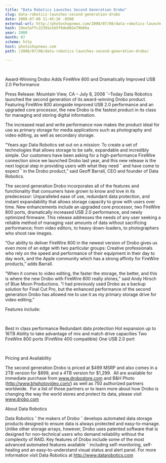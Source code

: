 ```yaml
---
title: "Data Robotics Launches Second Generation Drobo"
slug: data-robotics-launches-second-generation-drobo
date: 2008-07-08 11:45:26 -0500
external-url: http://photoshopnews.com/2008/07/08/data-robotics-launches-second-generation-drobo/
hash: 19ee3affc22391e1b5f9de802e79b09a
year: 2008
month: 07
scheme: http
host: photoshopnews.com
path: /2008/07/08/data-robotics-launches-second-generation-drobo/

---
```


 

Award-Winning Drobo Adds FireWire 800 and Dramatically Improved USB 2.0 Performance 

Press Release: Mountain View, CA – July 8, 2008 ˆ–Today Data Robotics launched the second generation of its award-winning Drobo product. Featuring FireWire 800 alongside improved USB 2.0 performance and an upgraded core processor, the new Drobo is the fastest product in its class for managing and storing digital information.

The increased read and write performance now makes the product ideal for use as primary storage for media applications such as photography and video editing, as well as secondary storage.

“Years ago Data Robotics set out on a mission: To create a set of technologies that allows storage to be safe, expandable and incredibly simple. Our customers have been asking for a high-performance FireWire connection since we launched Drobo last year, and this new release is the next logical step in providing users with what they need ˆ and have come to expect ˆ in the Drobo product,” said Geoff Barrall, CEO and founder of Data Robotics. 

The second generation Drobo incorporates all of the features and functionality that consumers have grown to know and love in its predecessor: Unparalleled ease of use, redundant data protection, and instant expandability that allows storage capacity to grow with users over time. New enhancements include an upgraded core processor, two FireWire 800 ports, dramatically increased USB 2.0 performance, and newly optimized firmware. This release addresses the needs of any user seeking a reliable method of managing vast amounts of data without sacrificing performance; from video editors, to heavy down-loaders, to photographers who shoot raw images.

“Our ability to deliver FireWire 800 in the newest version of Drobo gives us even more of an edge with two particular groups: Creative professionals who rely on the speed and performance of their equipment in their day to day work, and the Apple community which has a strong affinity for FireWire products,” adds Barrall.

“When it comes to video editing, the faster the storage, the better, and this is where the new Drobo with FireWire 800 really shines,” said Andy Hirsch of Blue Moon Productions. “I had previously used Drobo as a backup solution for Final Cut Pro, but the enhanced performance of the second generation Drobo has allowed me to use it as my primary storage drive for video editing.”

Features include:

 


Best in class performance
Redundant data protection
Hot expansion up to 16TB
Ability to take advantage of mix and match drive capacities
Two FireWire 800 ports (FireWire 400 compatible)
One USB 2.0 port

 

Pricing and Availability 

The second generation Drobo is priced at $499 MSRP and also comes in a 2TB version for $899, and a 4TB version for $1,299.  All are available for immediate purchase from www.drobostore.com and B&H Photo (http://www.bhphotovideo.com/) as well as 750 authorized partners worldwide.  For a list of those partners or to learn more about how Drobo is changing the way the world stores and protect its data, please visit www.drobo.com

About Data Robotics

Data Robotics ˆ the makers of Drobo ˆ develops automated data storage products designed to ensure data is always protected and easy-to-manage. Unlike other storage arrays, however, Drobo uses patented software that is designed for non-technical users who demand reliability without the complexity of RAID. Key features of Drobo include some of the most advanced automated features available ˆ including self-monitoring, self-healing and an easy-to-understand visual status and alert panel. For more information visit Data Robotics at http://www.datarobotics.com

 


